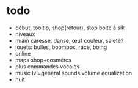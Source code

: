 # todo
- début, tooltip, shop(retour), stop boîte à sik
- niveaux
- miam caresse, danse, œuf couleur, saleté?
- jouets: bulles, boombox, race, boing
- online
- maps shop+cosmétcs
- plus commandes vocales
- music lvl=general sounds volume equalization
- nuit